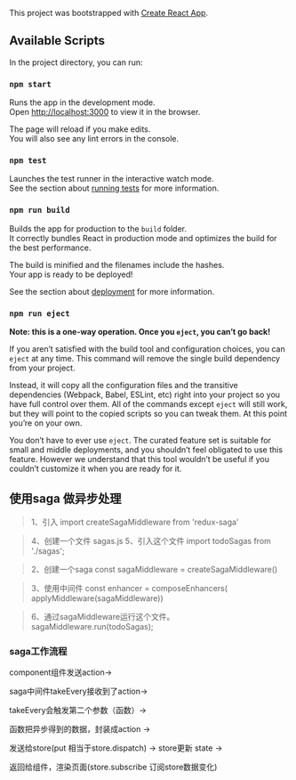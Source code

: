 This project was bootstrapped with [Create React App](https://github.com/facebook/create-react-app).

## Available Scripts

In the project directory, you can run:

### `npm start`

Runs the app in the development mode.<br>
Open [http://localhost:3000](http://localhost:3000) to view it in the browser.

The page will reload if you make edits.<br>
You will also see any lint errors in the console.

### `npm test`

Launches the test runner in the interactive watch mode.<br>
See the section about [running tests](https://facebook.github.io/create-react-app/docs/running-tests) for more information.

### `npm run build`

Builds the app for production to the `build` folder.<br>
It correctly bundles React in production mode and optimizes the build for the best performance.

The build is minified and the filenames include the hashes.<br>
Your app is ready to be deployed!

See the section about [deployment](https://facebook.github.io/create-react-app/docs/deployment) for more information.

### `npm run eject`

**Note: this is a one-way operation. Once you `eject`, you can’t go back!**

If you aren’t satisfied with the build tool and configuration choices, you can `eject` at any time. This command will remove the single build dependency from your project.

Instead, it will copy all the configuration files and the transitive dependencies (Webpack, Babel, ESLint, etc) right into your project so you have full control over them. All of the commands except `eject` will still work, but they will point to the copied scripts so you can tweak them. At this point you’re on your own.

You don’t have to ever use `eject`. The curated feature set is suitable for small and middle deployments, and you shouldn’t feel obligated to use this feature. However we understand that this tool wouldn’t be useful if you couldn’t customize it when you are ready for it.

## 使用saga 做异步处理

> 1、引入
import createSagaMiddleware from 'redux-saga'

> 4、创建一个文件 sagas.js
> 5、引入这个文件
import todoSagas from './sagas';

> 2、创建一个saga
const sagaMiddleware = createSagaMiddleware()

> 3、使用中间件
const enhancer = composeEnhancers( applyMiddleware(sagaMiddleware))

> 6、通过sagaMiddleware运行这个文件。
sagaMiddleware.run(todoSagas);

### saga工作流程
component组件发送action->

saga中间件takeEvery接收到了action->

takeEvery会触发第二个参数（函数）->

函数把异步得到的数据，封装成action ->

发送给store(put 相当于store.dispatch) ->
store更新 state ->

返回给组件，渲染页面(store.subscribe 订阅store数据变化)

